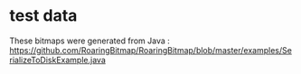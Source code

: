 # test data

These bitmaps were generated from Java : 
https://github.com/RoaringBitmap/RoaringBitmap/blob/master/examples/SerializeToDiskExample.java
